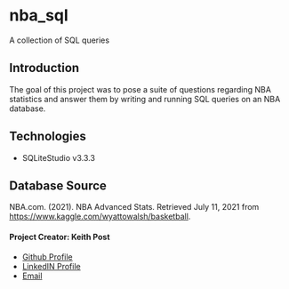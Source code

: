 # nba_sql
A collection of SQL queries

## Introduction
The goal of this project was to pose a suite of questions regarding NBA statistics and answer them by writing and running SQL queries on an NBA database.

## Technologies
* SQLiteStudio v3.3.3

## Database Source
NBA.com. (2021). NBA Advanced Stats. Retrieved July 11, 2021 from https://www.kaggle.com/wyattowalsh/basketball.


#### **Project Creator: Keith Post**
+ [Github Profile](https://github.com/kpost34) 
+ [LinkedIN Profile](https://www.linkedin.com/in/keith-post/)
+ [Email](mailto:keithhpost@gmail.com)